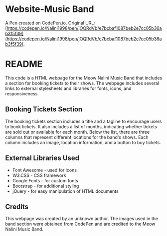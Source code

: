# Website-Music Band

A Pen created on CodePen.io. Original URL: [https://codepen.io/Nalini1998/pen/jOQRdVb/e7bcbaf1087beb2e7cc05b36ab3f5f39](https://codepen.io/Nalini1998/pen/jOQRdVb/e7bcbaf1087beb2e7cc05b36ab3f5f39).

# README

This code is a HTML webpage for the Meow Nalini Music Band that includes a section for booking tickets to their shows. The webpage includes several links to external stylesheets and libraries for fonts, icons, and responsiveness. 

## Booking Tickets Section
The booking tickets section includes a title and a tagline to encourage users to book tickets. It also includes a list of months, indicating whether tickets are sold out or available for each month. Below the list, there are three columns that represent different locations for the band's shows. Each column includes an image, location information, and a button to buy tickets. 

## External Libraries Used
* Font Awesome - used for icons
* W3.CSS - CSS framework
* Google Fonts - for custom fonts
* Bootstrap - for additional styling
* jQuery - for easy manipulation of HTML documents

## Credits
This webpage was created by an unknown author. The images used in the band section were obtained from CodePen and are credited to the Meow Nalini Music Band.